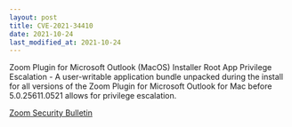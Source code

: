 ```yaml
---
layout: post
title: CVE-2021-34410
date: 2021-10-24
last_modified_at: 2021-10-24
---
```


Zoom Plugin for Microsoft Outlook (MacOS) Installer Root App Privilege Escalation -  A user-writable application bundle unpacked during the install for all versions of the Zoom Plugin for Microsoft Outlook for Mac before 5.0.25611.0521 allows for privilege escalation.

[Zoom Security Bulletin](https://explore.zoom.us/en/trust/security/security-bulletin/)